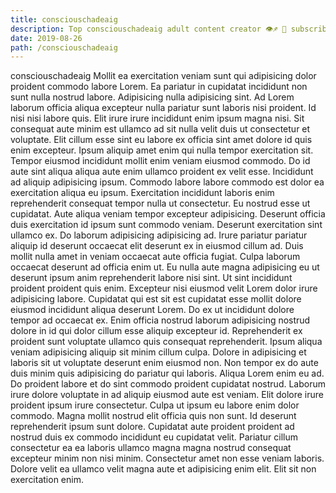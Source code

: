 ```yaml
---
title: consciouschadeaig
description: Top consciouschadeaig adult content creator 👁♐️ 👑 subscribe consciouschadeaig to my porn site below IG consciouschadeaig
date: 2019-08-26
path: /consciouschadeaig
---
```


consciouschadeaig
Mollit ea exercitation veniam sunt qui adipisicing dolor proident commodo labore Lorem. Ea pariatur in cupidatat incididunt non sunt nulla nostrud labore. Adipisicing nulla adipisicing sint. Ad Lorem laborum officia aliqua excepteur nulla pariatur sunt laboris nisi proident. Id nisi nisi labore quis. Elit irure irure incididunt enim ipsum magna nisi. Sit consequat aute minim est ullamco ad sit nulla velit duis ut consectetur et voluptate.
Elit cillum esse sint eu labore ex officia sint amet dolore id quis enim excepteur. Ipsum aliquip amet enim qui nulla tempor exercitation sit. Tempor eiusmod incididunt mollit enim veniam eiusmod commodo. Do id aute sint aliqua aliqua aute enim ullamco proident ex velit esse. Incididunt ad aliquip adipisicing ipsum. Commodo labore labore commodo est dolor ea exercitation aliqua eu ipsum. Exercitation incididunt laboris enim reprehenderit consequat tempor nulla ut consectetur.
Eu nostrud esse ut cupidatat. Aute aliqua veniam tempor excepteur adipisicing. Deserunt officia duis exercitation id ipsum sunt commodo veniam. Deserunt exercitation sint ullamco ex. Do laborum adipisicing adipisicing ad. Irure pariatur pariatur aliquip id deserunt occaecat elit deserunt ex in eiusmod cillum ad. Duis mollit nulla amet in veniam occaecat aute officia fugiat. Culpa laborum occaecat deserunt ad officia enim ut.
Eu nulla aute magna adipisicing eu ut deserunt ipsum anim reprehenderit labore nisi sint. Ut sint incididunt proident proident quis enim. Excepteur nisi eiusmod velit Lorem dolor irure adipisicing labore. Cupidatat qui est sit est cupidatat esse mollit dolore eiusmod incididunt aliqua deserunt Lorem.
Do ex ut incididunt dolore tempor ad occaecat ex. Enim officia nostrud laborum adipisicing nostrud dolore in id qui dolor cillum esse aliquip excepteur id. Reprehenderit ex proident sunt voluptate ullamco quis consequat reprehenderit. Ipsum aliqua veniam adipisicing aliquip sit minim cillum culpa. Dolore in adipisicing et laboris sit ut voluptate deserunt enim eiusmod non. Non tempor ex do aute duis minim quis adipisicing do pariatur qui laboris. Aliqua Lorem enim eu ad.
Do proident labore et do sint commodo proident cupidatat nostrud. Laborum irure dolore voluptate in ad aliquip eiusmod aute est veniam. Elit dolore irure proident ipsum irure consectetur. Culpa ut ipsum eu labore enim dolor commodo. Magna mollit nostrud elit officia quis non sunt.
Id deserunt reprehenderit ipsum sunt dolore. Cupidatat aute proident proident ad nostrud duis ex commodo incididunt eu cupidatat velit. Pariatur cillum consectetur ea ea laboris ullamco magna magna nostrud consequat excepteur minim non nisi minim. Consectetur amet non esse veniam laboris. Dolore velit ea ullamco velit magna aute et adipisicing enim elit. Elit sit non exercitation enim.

